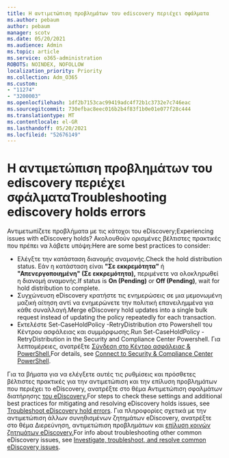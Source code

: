 ```yaml
---
title: Η αντιμετώπιση προβλημάτων του ediscovery περιέχει σφάλματα
ms.author: pebaum
author: pebaum
manager: scotv
ms.date: 05/20/2021
ms.audience: Admin
ms.topic: article
ms.service: o365-administration
ROBOTS: NOINDEX, NOFOLLOW
localization_priority: Priority
ms.collection: Adm_O365
ms.custom:
- "11274"
- "3200003"
ms.openlocfilehash: 1df2b7153cac99419adc4f72b1c3732e7c746eac
ms.sourcegitcommit: 730efbac8eec016b2b4f83f1b0e01e077f28c444
ms.translationtype: MT
ms.contentlocale: el-GR
ms.lasthandoff: 05/20/2021
ms.locfileid: "52676149"
---
```

# <a name="troubleshooting-ediscovery-holds-errors"></a><span data-ttu-id="6f08d-102">Η αντιμετώπιση προβλημάτων του ediscovery περιέχει σφάλματα</span><span class="sxs-lookup"><span data-stu-id="6f08d-102">Troubleshooting ediscovery holds errors</span></span>

<span data-ttu-id="6f08d-103">Αντιμετωπίζετε προβλήματα με τις κάτοχοι του eDiscovery;</span><span class="sxs-lookup"><span data-stu-id="6f08d-103">Experiencing issues with eDiscovery holds?</span></span> <span data-ttu-id="6f08d-104">Ακολουθούν ορισμένες βέλτιστες πρακτικές που πρέπει να λάβετε υπόψη:</span><span class="sxs-lookup"><span data-stu-id="6f08d-104">Here are some best practices to consider:</span></span>

- <span data-ttu-id="6f08d-105">Ελέγξτε την κατάσταση διανομής αναμονής.</span><span class="sxs-lookup"><span data-stu-id="6f08d-105">Check the hold distribution status.</span></span>  <span data-ttu-id="6f08d-106">Εάν η κατάσταση είναι **"Σε εκκρεμότητα"** ή **"Απενεργοποιημένη" (Σε εκκρεμότητα),** περιμένετε να ολοκληρωθεί η διανομή αναμονής.</span><span class="sxs-lookup"><span data-stu-id="6f08d-106">If status is **On (Pending)** or **Off (Pending)**, wait for hold distribution to complete.</span></span>
- <span data-ttu-id="6f08d-107">Συγχώνευση eDiscovery κρατήστε τις ενημερώσεις σε μια μεμονωμένη μαζική αίτηση αντί να ενημερώνετε την πολιτική επανειλημμένα για κάθε συναλλαγή.</span><span class="sxs-lookup"><span data-stu-id="6f08d-107">Merge eDiscovery hold updates into a single bulk request instead of updating the policy repeatedly for each transaction.</span></span>
- <span data-ttu-id="6f08d-108">Εκτελέστε Set-CaseHoldPolicy <policyname> -RetryDistribution στο Powershell του Κέντρου ασφάλειας και συμμόρφωσης.</span><span class="sxs-lookup"><span data-stu-id="6f08d-108">Run Set-CaseHoldPolicy <policyname> -RetryDistribution in the Security and Compliance Center Powershell.</span></span> <span data-ttu-id="6f08d-109">Για λεπτομέρειες, ανατρέξτε [Σύνδεση στο Κέντρο ασφάλειας & PowerShell.](/powershell/exchange/connect-to-scc-powershell)</span><span class="sxs-lookup"><span data-stu-id="6f08d-109">For details, see [Connect to Security & Compliance Center PowerShell](/powershell/exchange/connect-to-scc-powershell).</span></span>

<span data-ttu-id="6f08d-110">Για τα βήματα για να ελέγξετε αυτές τις ρυθμίσεις και πρόσθετες βέλτιστες πρακτικές για την αντιμετώπιση και την επίλυση προβλημάτων που περιέχει το eDiscovery, ανατρέξτε στο θέμα Αντιμετώπιση σφαλμάτων διατήρησης [του eDiscovery.](/microsoft-365/compliance/hold-distribution-errors)</span><span class="sxs-lookup"><span data-stu-id="6f08d-110">For steps to check these settings and additional best practices for mitigating and resolving eDiscovery holds issues, see [Troubleshoot eDiscovery hold errors](/microsoft-365/compliance/hold-distribution-errors).</span></span>
<span data-ttu-id="6f08d-111">Για πληροφορίες σχετικά με την αντιμετώπιση άλλων συνηθισμένων ζητημάτων eDiscovery, ανατρέξτε στο θέμα Διερεύνηση, αντιμετώπιση προβλημάτων και [επίλυση κοινών ζητημάτων eDiscovery.](/microsoft-365/compliance/ediscovery-troubleshooting-common-issues)</span><span class="sxs-lookup"><span data-stu-id="6f08d-111">For info about troubleshooting other common eDiscovery issues, see [Investigate, troubleshoot, and resolve common eDiscovery issues](/microsoft-365/compliance/ediscovery-troubleshooting-common-issues).</span></span>
